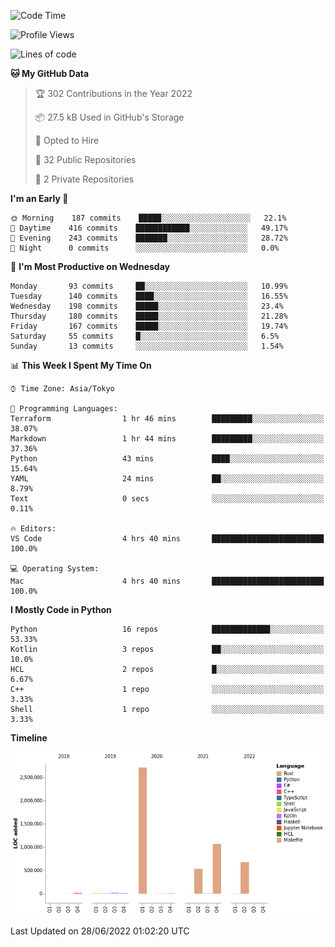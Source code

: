 <!--START_SECTION:waka-->
![Code Time](http://img.shields.io/badge/Code%20Time-0%20secs-blue)

![Profile Views](http://img.shields.io/badge/Profile%20Views-0-blue)

![Lines of code](https://img.shields.io/badge/From%20Hello%20World%20I%27ve%20Written-5%20Million%20lines%20of%20code-blue)

**🐱 My GitHub Data** 

> 🏆 302 Contributions in the Year 2022
 > 
> 📦 27.5 kB Used in GitHub's Storage 
 > 
> 💼 Opted to Hire
 > 
> 📜 32 Public Repositories 
 > 
> 🔑 2 Private Repositories  
 > 
**I'm an Early 🐤** 

```text
🌞 Morning    187 commits    █████░░░░░░░░░░░░░░░░░░░░   22.1% 
🌆 Daytime    416 commits    ████████████░░░░░░░░░░░░░   49.17% 
🌃 Evening    243 commits    ███████░░░░░░░░░░░░░░░░░░   28.72% 
🌙 Night      0 commits      ░░░░░░░░░░░░░░░░░░░░░░░░░   0.0%

```
📅 **I'm Most Productive on Wednesday** 

```text
Monday       93 commits     ██░░░░░░░░░░░░░░░░░░░░░░░   10.99% 
Tuesday      140 commits    ████░░░░░░░░░░░░░░░░░░░░░   16.55% 
Wednesday    198 commits    █████░░░░░░░░░░░░░░░░░░░░   23.4% 
Thursday     180 commits    █████░░░░░░░░░░░░░░░░░░░░   21.28% 
Friday       167 commits    █████░░░░░░░░░░░░░░░░░░░░   19.74% 
Saturday     55 commits     █░░░░░░░░░░░░░░░░░░░░░░░░   6.5% 
Sunday       13 commits     ░░░░░░░░░░░░░░░░░░░░░░░░░   1.54%

```


📊 **This Week I Spent My Time On** 

```text
⌚︎ Time Zone: Asia/Tokyo

💬 Programming Languages: 
Terraform                1 hr 46 mins        █████████░░░░░░░░░░░░░░░░   38.07% 
Markdown                 1 hr 44 mins        █████████░░░░░░░░░░░░░░░░   37.36% 
Python                   43 mins             ████░░░░░░░░░░░░░░░░░░░░░   15.64% 
YAML                     24 mins             ██░░░░░░░░░░░░░░░░░░░░░░░   8.79% 
Text                     0 secs              ░░░░░░░░░░░░░░░░░░░░░░░░░   0.11%

🔥 Editors: 
VS Code                  4 hrs 40 mins       █████████████████████████   100.0%

💻 Operating System: 
Mac                      4 hrs 40 mins       █████████████████████████   100.0%

```

**I Mostly Code in Python** 

```text
Python                   16 repos            █████████████░░░░░░░░░░░░   53.33% 
Kotlin                   3 repos             ██░░░░░░░░░░░░░░░░░░░░░░░   10.0% 
HCL                      2 repos             █░░░░░░░░░░░░░░░░░░░░░░░░   6.67% 
C++                      1 repo              ░░░░░░░░░░░░░░░░░░░░░░░░░   3.33% 
Shell                    1 repo              ░░░░░░░░░░░░░░░░░░░░░░░░░   3.33%

```


**Timeline**

![Chart not found](https://raw.githubusercontent.com/kitagawa-hr/kitagawa-hr/main/charts/bar_graph.png) 


 Last Updated on 28/06/2022 01:02:20 UTC
<!--END_SECTION:waka-->
